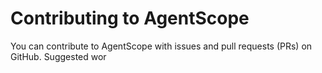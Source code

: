 # Contributing to AgentScope

You can contribute to AgentScope with issues and pull requests (PRs) on GitHub. Suggested wor